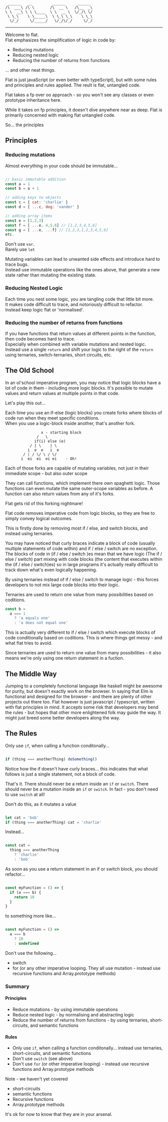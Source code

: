 ```
 ______   __         ______     ______  
/\  ___\ /\ \       /\  __ \   /\__  _\ 
\ \  __\ \ \ \____  \ \  __ \  \/_/\ \/ 
 \ \_\    \ \_____\  \ \_\ \_\    \ \_\ 
  \/_/     \/_____/   \/_/\/_/     \/_/ 

```

-------------------------------------------------------------

Welcome to flat.  
Flat emphasizes the simplification of logic in code by:

- Reducing mutations
- Reducing nested logic
- Reducing the number of returns from functions

... and other neat things.

Flat is just javaScript (or even better with typeScript), but with some rules and principles and rules applied.
The reult is flat, untangled code.

Flat takes a fp over oo approach - so you won't see any classes or even prototype inheritance here. 

While it takes on fp principles, it doesn't dive anywhere near as deep. 
Flat is primarily concerned with making flat untangled code.

So... the principles

## Principles

### Reducing mutations

Almost everything in your code should be immutable...

```javascript

// basic immutable addition
const a = 1
const b = a + 1

// adding keys to objects
const c = { cat: 'charlie' }
const d = { ...c, dog: 'xander' }

// adding array items
const e = [1,2,3]
const f = [ ...e, 4,5,6] // [1,2,3,4,5,6]
const g = [ ...e, ...f] // [1,2,3,1,2,3,4,5,6]
etc.

```

Don't use `var`.  
Rarely use `let`

Mutating variables can lead to unwanted side effects and introduce hard to trace bugs.  
Instead use immutable operations like the ones above, that generate a new state rather than mutating the existing state.

### Reducing Nested Logic

Each time you nest some logic, you are tangling code that little bit more.  
It makes code difficult to trace, and notoriously difficult to refactor.  
Instead keep logic flat or 'normalised'.

### Reducing the number of returns from functions

If you have functions that return values at different points in the function, then code becomes hard to trace.  
Especially when combined with variable mutations and nested logic.  
Instead use a single `return` and shift your logic to the right of the `return` using ternaries, switch-ternaries, short circuits, etc.

## The Old School

In an ol'school imperative program, you may notice that logic blocks have a lot of code in them - including more logic blocks. It's possible to mutate values and return values at multiple points in that code.

Let's play this out...

Each time you use an if-else (logic blocks) you create forks where blocks of code run when they meet specific conditions.  
When you use a logic-block inside another, that's another fork.

```
                x - starting block
              /   \
             if(i) else (e)    
           / | \    | \
          i  e  e   i  e
        / | / \/ \ / \/ 
       i  ei  ei  ei ei    - Oh!
```

Each of those forks are capable of mutating variables, not just in their immediate scope - but also outer scope

They can call functions, which implement there own spaghetti logic.
Those functions can even mutate the same outer-scope variables as before.
A function can also return values from any of it's forks.

Flat gets rid of this forking nightmare!

Flat code removes imperative code from logic blocks, so they are free to simply convey logical outcomes.  

This is firstly done by removing most if / else, and switch blocks, and instead using ternaries.  

You may have noticed that curly braces indicate a block of code (usually multiple statements of code within) and if / else / switch are no exception.  
The blocks of code in (if / else / switch )es mean that we have logic (The if / else / switch) part mixing with code blocks (the content that executes within the (if / else / switch)es) so in large programs it's actually really difficult to track down what's even logically happening.

By using ternaries instead of if / else / switch to manage logic - this forces developers to not mix large code blocks into their logic.

Ternaries are used to return one value from many possibilities based on coditions.

```javascript
const b =
  a === 1
    ? 'a equals one'
    : 'a does not equal one'

```

This is actually very different to if / else / switch which execute blocks of code conditionally based on coditions.
This is where things get messy - and what flat tries to avoid.

Since ternaries are used to return one value from many possibilities - it also means we're only using one return statement in a fuction.

## The Middle Way

Jumping to a completely functional language like haskell might be awesome for purity, but doesn't exactly work on the browser. In saying that Elm is functional and designed for the browser - and there are plenty of other projects out there too. Flat however is just javascript / typescript, written with flat principles in mind. It accepts some risk that developers may bend the rules - but hopes that other more enlightened folk may guide the way. It might just breed some better developers along the way.

## The Rules

Only use `if`, when calling a function conditonally...

```javascript

if (thing === anotherThing) doSomething()

```

Notice how the if doesn't have curly braces... this indicates that what follows is just a single statement, not a block of code.

That's it.
There should never be a return inside an `if` or `switch`.
There should never be a mutation inside an `if` or `switch`.
In fact - you don't need to use `switch` at all!

Don't do this, as it mutates a value

```javascript

let cat = 'bob'
if (thing === anotherThing) cat = 'charlie'

```

Instead...

```javascript

const cat =
  thing === anotherThing 
    ? 'charlie' 
    : 'bob'

```

As soon as you use a return statement in an if or switch block, you should refactor...

```javascript

const myFunction = () => {
  if (a === b) {
    return 10
  }
}

```

to something more like...

```javascript

const myFunction = () => 
  a === b
    ? 10
    : undefined

```

Don't use the following...

- switch
- for (or any other imperative looping. They all use mutation - instead use recursive functions and Array.prototype methods)

### Summary

#### Principles

- Reduce mutations - by using immutable operations
- Reduce nested logic - by normalising and abstracting logic
- Reduce the number of returns from functions - by using ternaries, short-circuits, and semantic functions

#### Rules

- Only use `if`, when calling a function conditonally... instead use ternaries, short-circuits, and semantic functions
- Don't use `switch` (see above)
- Don't use `for` (or other imperative looping) - instead use recursive functions and Array.prototype methods

Note - we haven't yet covered
- short-circuits
- semantic functions
- Recursive functions
- Array.prototype methods

It's ok for now to know that they are in your arsenal.
